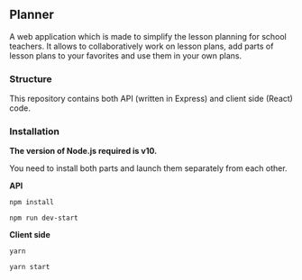 ## Planner
A web application which is made to simplify the lesson planning for school teachers. It allows to collaboratively work on lesson plans, add parts of lesson plans to your favorites and use them in your own plans.


### Structure
This repository contains both API (written in Express) and client side (React) code. 


### Installation
**The version of Node.js required is v10.**

You need to install both parts and launch them separately from each other.

**API**

`npm install`

`npm run dev-start`

**Client side**

`yarn`

`yarn start`